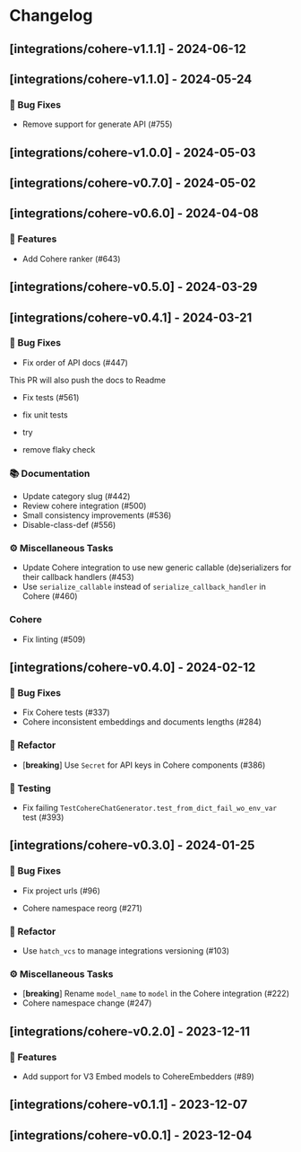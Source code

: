 # Changelog

## [integrations/cohere-v1.1.1] - 2024-06-12

## [integrations/cohere-v1.1.0] - 2024-05-24

### 🐛 Bug Fixes

- Remove support for generate API (#755)

## [integrations/cohere-v1.0.0] - 2024-05-03

## [integrations/cohere-v0.7.0] - 2024-05-02

## [integrations/cohere-v0.6.0] - 2024-04-08

### 🚀 Features

- Add Cohere ranker (#643)

## [integrations/cohere-v0.5.0] - 2024-03-29

## [integrations/cohere-v0.4.1] - 2024-03-21

### 🐛 Bug Fixes

- Fix order of API docs (#447)

This PR will also push the docs to Readme
- Fix tests (#561)

* fix unit tests

* try

* remove flaky check

### 📚 Documentation

- Update category slug (#442)
- Review cohere integration (#500)
- Small consistency improvements (#536)
- Disable-class-def (#556)

### ⚙️ Miscellaneous Tasks

- Update Cohere integration to use new generic callable (de)serializers for their callback handlers (#453)
- Use `serialize_callable` instead of `serialize_callback_handler` in Cohere  (#460)

### Cohere

- Fix linting (#509)

## [integrations/cohere-v0.4.0] - 2024-02-12

### 🐛 Bug Fixes

- Fix Cohere tests (#337)
- Cohere inconsistent embeddings and documents lengths (#284)

### 🚜 Refactor

- [**breaking**] Use `Secret` for API keys in Cohere components (#386)

### 🧪 Testing

- Fix failing `TestCohereChatGenerator.test_from_dict_fail_wo_env_var` test (#393)

## [integrations/cohere-v0.3.0] - 2024-01-25

### 🐛 Bug Fixes

- Fix project urls (#96)


- Cohere namespace reorg (#271)

### 🚜 Refactor

- Use `hatch_vcs` to manage integrations versioning (#103)

### ⚙️ Miscellaneous Tasks

- [**breaking**] Rename `model_name` to `model` in the Cohere integration (#222)
- Cohere namespace change (#247)

## [integrations/cohere-v0.2.0] - 2023-12-11

### 🚀 Features

- Add support for V3 Embed models to CohereEmbedders (#89)

## [integrations/cohere-v0.1.1] - 2023-12-07

## [integrations/cohere-v0.0.1] - 2023-12-04

<!-- generated by git-cliff -->
